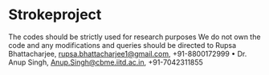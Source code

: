 # Strokeproject
The codes should be strictly used for research purposes
We do not own the code and any modifications and queries should be directed to 
Rupsa Bhattacharjee, rupsa.bhattacharjee1@gmail.com, +91-8800172999
• Dr. Anup Singh, Anup.Singh@cbme.iitd.ac.in, +91-7042311855
